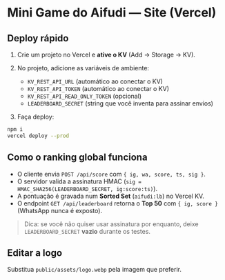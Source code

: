 # Mini Game do Aifudi — Site (Vercel)

## Deploy rápido
1. Crie um projeto no Vercel e **ative o KV** (Add → Storage → KV).
2. No projeto, adicione as variáveis de ambiente:
   - `KV_REST_API_URL` (automático ao conectar o KV)
   - `KV_REST_API_TOKEN` (automático ao conectar o KV)
   - `KV_REST_API_READ_ONLY_TOKEN` (opcional)
   - `LEADERBOARD_SECRET` (string que você inventa para assinar envios)

3. Faça deploy:
```bash
npm i
vercel deploy --prod
```

## Como o ranking global funciona
- O cliente envia `POST /api/score` com `{ ig, wa, score, ts, sig }`.
- O servidor valida a assinatura HMAC (`sig = HMAC_SHA256(LEADERBOARD_SECRET, ig:score:ts)`).
- A pontuação é gravada num **Sorted Set** (`aifudi:lb`) no Vercel KV.
- O endpoint `GET /api/leaderboard` retorna o **Top 50** com `{ ig, score }` (WhatsApp nunca é exposto).

> Dica: se você não quiser usar assinatura por enquanto, deixe `LEADERBOARD_SECRET` **vazio** durante os testes.

## Editar a logo
Substitua `public/assets/logo.webp` pela imagem que preferir.

